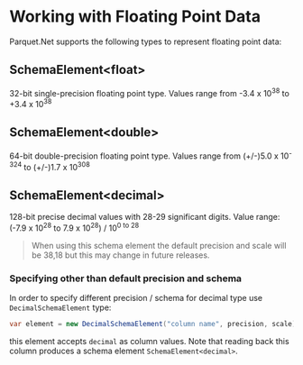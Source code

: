 # Working with Floating Point Data

Parquet.Net supports the following types to represent floating point data:

## SchemaElement\<float\>

32-bit single-precision floating point type. Values range from -3.4 x 10<sup>38</sup> to +3.4 x 10<sup>38</sup>

## SchemaElement\<double\>

64-bit double-precision floating point type. Values range from (+/-)5.0 x 10<sup>-324</sup> to (+/-)1.7 x 10<sup>308</sup>

## SchemaElement\<decimal\>

128-bit precise decimal values with 28-29 significant digits. Value range: (-7.9 x 10<sup>28</sup> to 7.9 x 10<sup>28</sup>) / 10<sup>0 to 28</sup>

> When using this schema element the default precision and scale will be 38,18 but this may change in future releases.

### Specifying other than default precision and schema

In order to specify different precision / schema for decimal type use `DecimalSchemaElement` type:

```csharp
var element = new DecimalSchemaElement("column name", precision, scale);
```

this element accepts `decimal` as column values. Note that reading back this column produces a schema element `SchemaElement<decimal>`.